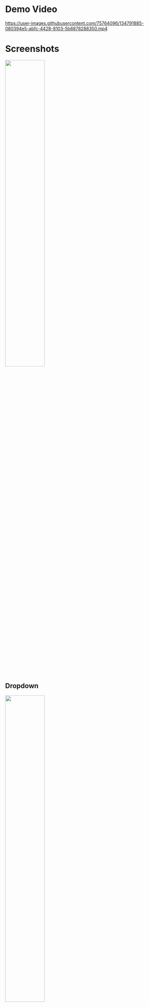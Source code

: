 # Demo Video
https://user-images.githubusercontent.com/75764096/134791885-080394e5-abfc-4428-8103-5b6878288350.mp4

# Screenshots
<img width="50%" height="50%" src="./src/img/Desktop-Blank.png">

## Dropdown
<img width="50%" height="50%" src="./src/img/Dropdown.png">

## Errors
Name is a required field. It can only be a string with only alphabets and numbers along with minimum length of 5 characters and maximum of 32 characters. \
Designation is a required field. It can only be a string with only alphabets and numbers along with minimum length of 2 characters and maximum of 64 characters. \
<img width="50%" height="50%" src="./src/img/Error.png">
<img width="50%" height="50%" src="./src/img/Error2.png">

## Alert
If user tries to submit with errors. A alert will be shown that will ask user to fix errors before submitting. \
<img width="50%" height="50%" src="./src/img/PopUp.png">

## Result
When all the data entered is correct and form is submitted it will show user what information he/she has entered in the form. \
<img width="50%" height="50%" src="./src/img/Result.png">

## Responsiveness
The site works properly on all the devices ranging from mobiles to 4K Monitors. \
### Mobile
<img width="25%" height="25%" src="./src/img/Mobile_Blank.png"> \
<img width="25%" height="25%" src="./src/img/Mobile_Result.png">

### Tablet 
<img width="50%" height="50%" src="./src/img/Tablet_Blank.png">
<img width="50%" height="50%" src="./src/img/Tablet_Result.png">

# Getting Started with Create React App

This project was bootstrapped with [Create React App](https://github.com/facebook/create-react-app).

## Available Scripts

In the project directory, you can run:

### `npm start`

Runs the app in the development mode.\
Open [http://localhost:3000](http://localhost:3000) to view it in the browser.

The page will reload if you make edits.\
You will also see any lint errors in the console.

### `npm test`

Launches the test runner in the interactive watch mode.\
See the section about [running tests](https://facebook.github.io/create-react-app/docs/running-tests) for more information.

### `npm run build`

Builds the app for production to the `build` folder.\
It correctly bundles React in production mode and optimizes the build for the best performance.

The build is minified and the filenames include the hashes.\
Your app is ready to be deployed!

See the section about [deployment](https://facebook.github.io/create-react-app/docs/deployment) for more information.

### `npm run eject`

**Note: this is a one-way operation. Once you `eject`, you can’t go back!**

If you aren’t satisfied with the build tool and configuration choices, you can `eject` at any time. This command will remove the single build dependency from your project.

Instead, it will copy all the configuration files and the transitive dependencies (webpack, Babel, ESLint, etc) right into your project so you have full control over them. All of the commands except `eject` will still work, but they will point to the copied scripts so you can tweak them. At this point you’re on your own.

You don’t have to ever use `eject`. The curated feature set is suitable for small and middle deployments, and you shouldn’t feel obligated to use this feature. However we understand that this tool wouldn’t be useful if you couldn’t customize it when you are ready for it.

## Learn More

You can learn more in the [Create React App documentation](https://facebook.github.io/create-react-app/docs/getting-started).

To learn React, check out the [React documentation](https://reactjs.org/).

### Code Splitting

This section has moved here: [https://facebook.github.io/create-react-app/docs/code-splitting](https://facebook.github.io/create-react-app/docs/code-splitting)

### Analyzing the Bundle Size

This section has moved here: [https://facebook.github.io/create-react-app/docs/analyzing-the-bundle-size](https://facebook.github.io/create-react-app/docs/analyzing-the-bundle-size)

### Making a Progressive Web App

This section has moved here: [https://facebook.github.io/create-react-app/docs/making-a-progressive-web-app](https://facebook.github.io/create-react-app/docs/making-a-progressive-web-app)

### Advanced Configuration

This section has moved here: [https://facebook.github.io/create-react-app/docs/advanced-configuration](https://facebook.github.io/create-react-app/docs/advanced-configuration)

### Deployment

This section has moved here: [https://facebook.github.io/create-react-app/docs/deployment](https://facebook.github.io/create-react-app/docs/deployment)

### `npm run build` fails to minify

This section has moved here: [https://facebook.github.io/create-react-app/docs/troubleshooting#npm-run-build-fails-to-minify](https://facebook.github.io/create-react-app/docs/troubleshooting#npm-run-build-fails-to-minify)
